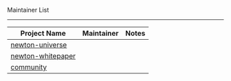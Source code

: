 Maintainer List

-----

| Project Name |   Maintainer   |  Notes    |
| ------------ | ---- | ---- |
| [newton-universe](https://github.com/newtonproject/newton-universe) |      |      |
| [newton-whitepaper](https://github.com/newtonproject/newton-whitepaper) |       |      |
| [community](https://github.com/newtonproject/community)             |      |      |


